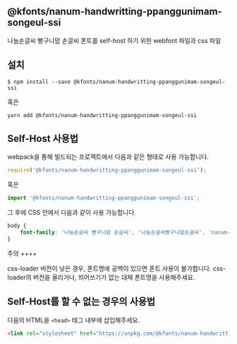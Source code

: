 
@kfonts/nanum-handwritting-ppanggunimam-songeul-ssi
---------------------

나눔손글씨 빵구니맘 손글씨 폰트를 self-host 하기 위한 webfont 파일과 css 파일

설치
----

```
$ npm install --save @kfonts/nanum-handwritting-ppanggunimam-songeul-ssi
```

혹은

```
yarn add @kfonts/nanum-handwritting-ppanggunimam-songeul-ssi
```

Self-Host 사용법
---------------

webpack을 통해 빌드되는 프로젝트에서 다음과 같은 형태로 사용 가능합니다.

```js
require('@kfonts/nanum-handwritting-ppanggunimam-songeul-ssi');
```

혹은

```js
import '@kfonts/nanum-handwritting-ppanggunimam-songeul-ssi';
```

그 후에 CSS 안에서 다음과 같이 사용 가능합니다.

```css
body {
    font-family: '나눔손글씨 빵구니맘 손글씨', '나눔손글씨빵구니맘손글씨', 'nanum-handwritting-ppanggunimam-songeul-ssi';
}
```

주의
++++

css-loader 버전이 낮은 경우, 폰트명에 공백이 있으면 폰트 사용이 불가합니다.
css-loader의 버전을 올리거나, 띄어쓰기가 없는 대체 폰트명을 사용해주세요.

Self-Host를 할 수 없는 경우의 사용법
--------------------------------

다음의 HTML을 `<head>` 태그 내부에 삽입해주세요.

```html
<link rel="stylesheet" href="https://unpkg.com/@kfonts/nanum-handwritting-ppanggunimam-songeul-ssi/index.css" />
```

